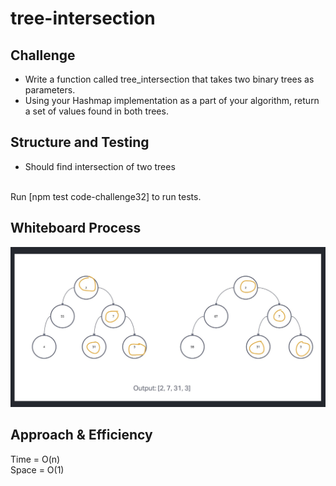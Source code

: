 # tree-intersection

## Challenge

- Write a function called tree_intersection that takes two binary trees as parameters.
- Using your Hashmap implementation as a part of your algorithm, return a set of values found in both trees.

## Structure and Testing

- Should find intersection of two trees
<br/>
Run [npm test code-challenge32] to run tests.

## Whiteboard Process

<!-- Embedded whiteboard image -->
![Whiteboard](./../images/CC32.jpg)

## Approach & Efficiency

<!-- What approach did you take? Discuss Why. What is the Big O space/time for this approach? -->

Time = O(n)<br/>
Space = O(1)
